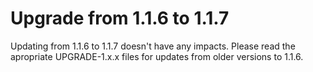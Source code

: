# Upgrade from 1.1.6 to 1.1.7

Updating from 1.1.6 to 1.1.7 doesn't have any impacts. Please read the apropriate UPGRADE-1.x.x files for updates from older versions to 1.1.6.